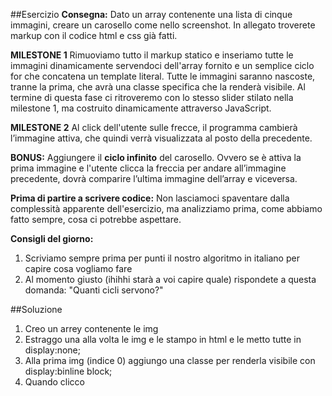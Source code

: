 ##Esercizio
**Consegna:**
Dato un array contenente una lista di cinque immagini, creare un carosello come nello screenshot.
In allegato troverete markup con il codice html e css già fatti.

**MILESTONE 1**
Rimuoviamo tutto il markup statico e inseriamo tutte le immagini dinamicamente servendoci dell'array fornito e un semplice ciclo for che concatena un template literal.
Tutte le immagini saranno nascoste, tranne la prima, che avrà una classe specifica che la renderà visibile.
Al termine di questa fase ci ritroveremo con lo stesso slider stilato nella milestone 1, ma costruito dinamicamente attraverso JavaScript.

**MILESTONE 2**
Al click dell'utente sulle frecce, il programma cambierà l’immagine attiva, che quindi verrà visualizzata al posto della precedente.

**BONUS:**
Aggiungere il **ciclo infinito** del carosello. Ovvero se è attiva la prima immagine e l'utente clicca la freccia per andare all’immagine precedente, dovrà comparire l’ultima immagine dell’array e viceversa.

**Prima di partire a scrivere codice:**
Non lasciamoci spaventare dalla complessità apparente dell'esercizio, ma analizziamo prima, come abbiamo fatto sempre, cosa ci potrebbe aspettare.

**Consigli del giorno:**

1. Scriviamo sempre prima per punti il nostro algoritmo in italiano per capire cosa vogliamo fare
2. Al momento giusto (ihihhi starà a voi capire quale) rispondete a questa domanda: "Quanti cicli servono?"

##Soluzione

1. Creo un arrey contenente le img
2. Estraggo una alla volta le img e le stampo in html e le metto tutte in display:none;
3. Alla prima img (indice 0) aggiungo una classe per renderla visibile con display:binline block;
4. Quando clicco

